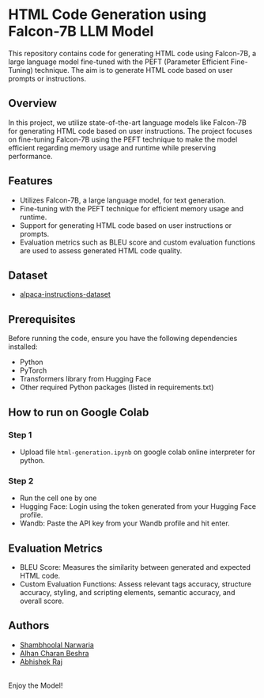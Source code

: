 # HTML Code Generation using Falcon-7B LLM Model

This repository contains code for generating HTML code using Falcon-7B, a large language model fine-tuned with the PEFT (Parameter Efficient Fine-Tuning) technique. The aim is to generate HTML code based on user prompts or instructions.

## Overview

In this project, we utilize state-of-the-art language models like Falcon-7B for generating HTML code based on user instructions. The project focuses on fine-tuning Falcon-7B using the PEFT technique to make the model efficient regarding memory usage and runtime while preserving performance.

## Features

- Utilizes Falcon-7B, a large language model, for text generation.
- Fine-tuning with the PEFT technique for efficient memory usage and runtime.
- Support for generating HTML code based on user instructions or prompts.
- Evaluation metrics such as BLEU score and custom evaluation functions are used to assess generated HTML code quality.

## Dataset
- [alpaca-instructions-dataset](https://huggingface.co/datasets/iamketan25/alpaca-instructions-dataset)


## Prerequisites

Before running the code, ensure you have the following dependencies installed:

- Python
- PyTorch
- Transformers library from Hugging Face
- Other required Python packages (listed in requirements.txt)

## How to run on Google Colab

### Step 1
- Upload file `html-generation.ipynb` on google colab online interpreter for python.

### Step 2
- Run the cell one by one
- Hugging Face: Login using the token generated from your Hugging Face profile.
- Wandb: Paste the API key from your Wandb profile and hit enter.

## Evaluation Metrics

- BLEU Score: Measures the similarity between generated and expected HTML code.
- Custom Evaluation Functions: Assess relevant tags accuracy, structure accuracy, styling, and scripting elements, semantic accuracy, and overall score.


## Authors

- [Shambhoolal Narwaria](https://github.com/mr-narwaria)
- [Alhan Charan Beshra](https://github.com/ezio2605)
- [Abhishek Raj](https://github.com/Abhi9708bittu)

<br>
  Enjoy the Model!

